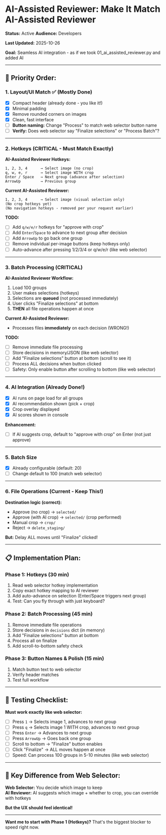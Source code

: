 # AI-Assisted Reviewer: Make It Match AI-Assisted Reviewer
**Status:** Active
**Audience:** Developers

**Last Updated:** 2025-10-26

**Goal:** Seamless AI integration - as if we took 01_ai_assisted_reviewer.py and added AI

---

## 🎯 **Priority Order:**

### **1. Layout/UI Match** ✅ (Mostly Done)
- [x] Compact header (already done - you like it!)
- [x] Minimal padding
- [x] Remove rounded corners on images
- [x] Clean, fast interface
- [ ] **Button naming:** Change "Process" to match web selector button name
- [ ] **Verify:** Does web selector say "Finalize selections" or "Process Batch"?

---

### **2. Hotkeys (CRITICAL - Must Match Exactly)**

**AI-Assisted Reviewer Hotkeys:**
```
1, 2, 3, 4      → Select image (no crop)
q, w, e, r      → Select image WITH crop
Enter / Space   → Next group (advance after selection)
ArrowUp         → Previous group
```

**Current AI-Assisted Reviewer:**
```
1, 2, 3, 4      → Select image (visual selection only)
(No crop hotkeys yet)
(No navigation hotkeys - removed per your request earlier)
```

**TODO:**
- [ ] Add `q/w/e/r` hotkeys for "approve with crop"
- [ ] Add `Enter`/`Space` to advance to next group after decision
- [ ] Add `ArrowUp` to go back one group
- [ ] Remove individual per-image buttons (keep hotkeys only)
- [ ] Auto-advance after pressing 1/2/3/4 or q/w/e/r (like web selector)

---

### **3. Batch Processing (CRITICAL)**

**AI-Assisted Reviewer Workflow:**
1. Load 100 groups
2. User makes selections (hotkeys)
3. Selections are **queued** (not processed immediately)
4. User clicks "Finalize selections" at bottom
5. **THEN** all file operations happen at once

**Current AI-Assisted Reviewer:**
- Processes files **immediately** on each decision (WRONG!)

**TODO:**
- [ ] Remove immediate file processing
- [ ] Store decisions in memory/JSON (like web selector)
- [ ] Add "Finalize selections" button at bottom (scroll to see it)
- [ ] Process ALL decisions when button clicked
- [ ] Safety: Only enable button after scrolling to bottom (like web selector)

---

### **4. AI Integration (Already Done!)**
- [x] AI runs on page load for all groups
- [x] AI recommendation shown (pick + crop)
- [x] Crop overlay displayed
- [x] AI scores shown in console

**Enhancement:**
- [ ] If AI suggests crop, default to "approve with crop" on Enter (not just approve)

---

### **5. Batch Size**
- [x] Already configurable (default: 20)
- [ ] Change default to 100 (match web selector)

---

### **6. File Operations (Current - Keep This!)**
**Destination logic (correct):**
- Approve (no crop) → `selected/`
- Approve (with AI crop) → `selected/` (crop performed)
- Manual crop → `crop/`
- Reject → `delete_staging/`

**But:** Delay ALL moves until "Finalize" clicked!

---

## 📋 **Implementation Plan:**

### **Phase 1: Hotkeys (30 min)**
1. Read web selector hotkey implementation
2. Copy exact hotkey mapping to AI reviewer
3. Add auto-advance on selection (Enter/Space triggers next group)
4. Test: Can you fly through with just keyboard?

### **Phase 2: Batch Processing (45 min)**
1. Remove immediate file operations
2. Store decisions in `decisions` dict (in memory)
3. Add "Finalize selections" button at bottom
4. Process all on finalize
5. Add scroll-to-bottom safety check

### **Phase 3: Button Names & Polish (15 min)**
1. Match button text to web selector
2. Verify header matches
3. Test full workflow

---

## 🧪 **Testing Checklist:**

**Must work exactly like web selector:**
- [ ] Press `1` → Selects image 1, advances to next group
- [ ] Press `q` → Selects image 1 WITH crop, advances to next group
- [ ] Press `Enter` → Advances to next group
- [ ] Press `ArrowUp` → Goes back one group
- [ ] Scroll to bottom → "Finalize" button enables
- [ ] Click "Finalize" → ALL moves happen at once
- [ ] Speed: Can process 100 groups in 5-10 minutes (like web selector)

---

## 🎨 **Key Difference from Web Selector:**

**Web Selector:** You decide which image to keep  
**AI Reviewer:** AI suggests which image + whether to crop, you can override with hotkeys

**But the UX should feel identical!**

---

**Want me to start with Phase 1 (Hotkeys)?** That's the biggest blocker to speed right now.

